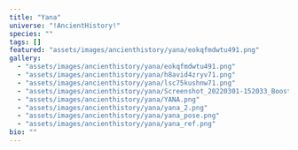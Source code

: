 ```yaml
---
title: "Yana"
universe: "!AncientHistory!"
species: ""
tags: []
featured: "assets/images/ancienthistory/yana/eokqfmdwtu491.png"
gallery:
  - "assets/images/ancienthistory/yana/eokqfmdwtu491.png"
  - "assets/images/ancienthistory/yana/h8avid4zryv71.png"
  - "assets/images/ancienthistory/yana/lsc75kushnw71.png"
  - "assets/images/ancienthistory/yana/Screenshot_20220301-152033_Boost.jpg"
  - "assets/images/ancienthistory/yana/YANA.png"
  - "assets/images/ancienthistory/yana/yana_2.png"
  - "assets/images/ancienthistory/yana/yana_pose.png"
  - "assets/images/ancienthistory/yana/yana_ref.png"
bio: ""
---
```

